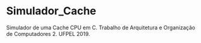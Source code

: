 # Simulador_Cache
Simulador de uma Cache CPU em C. Trabalho de Arquitetura e Organização de Computadores 2. UFPEL 2019.
